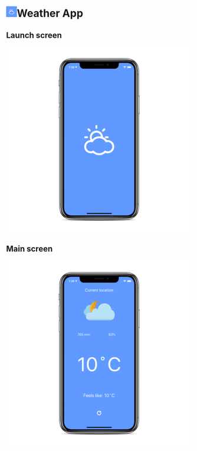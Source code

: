 # ![Icon](https://github.com/AlexeyVoronov96/WeatherApp/blob/master/WeatherApp/Assets.xcassets/AppIcon.appiconset/Icon-App-29x29%401x.png)Weather App
## Launch screen
![LaunchScreen](https://github.com/AlexeyVoronov96/WeatherApp/blob/master/ScreenShots/LaunchScreen.png)
## Main screen
![MainScreen](https://github.com/AlexeyVoronov96/WeatherApp/blob/master/ScreenShots/WeatherScreen.png)
